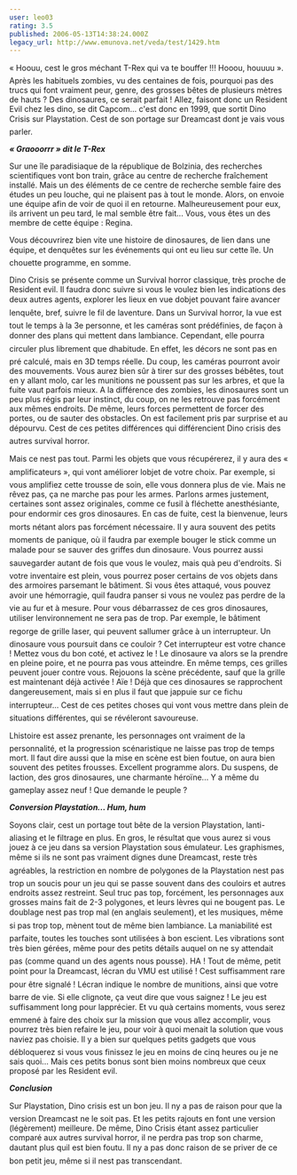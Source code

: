 ```yaml
---
user: leo03
rating: 3.5
published: 2006-05-13T14:38:24.000Z
legacy_url: http://www.emunova.net/veda/test/1429.htm
---
```

« Hoouu, cest le gros méchant T-Rex qui va te bouffer !!! Hooou, houuuu ». Après les habituels zombies, vu des centaines de fois, pourquoi pas des trucs qui font vraiment peur, genre, des grosses bêtes de plusieurs mètres de hauts ? Des dinosaures, ce serait parfait ! Allez, faisont donc un Resident Evil chez les dino, se dit Capcom... c'est donc en 1999, que sortit Dino Crisis sur Playstation. Cest de son portage sur Dreamcast dont je vais vous parler.  

  

_**« Graooorrr » dit le T-Rex**_  

  

Sur une île paradisiaque de la république de Bolzinia, des recherches scientifiques vont bon train, grâce au centre de recherche fraîchement installé. Mais un des éléments de ce centre de recherche semble faire des études un peu louche, qui ne plaisent pas à tout le monde. Alors, on envoie une équipe afin de voir de quoi il en retourne. Malheureusement pour eux, ils arrivent un peu tard, le mal semble être fait... Vous, vous êtes un des membre de cette équipe : Regina.  

  

Vous découvrirez bien vite une histoire de dinosaures, de lien dans une équipe, et denquêtes sur les événements qui ont eu lieu sur cette île. Un chouette programme, en somme.  

  

Dino Crisis se présente comme un Survival horror classique, très proche de Resident evil. Il faudra donc suivre si vous le voulez bien les indications des deux autres agents, explorer les lieux en vue dobjet pouvant faire avancer lenquête, bref, suivre le fil de laventure. Dans un Survival horror, la vue est tout le temps à la 3e personne, et les caméras sont prédéfinies, de façon à donner des plans qui mettent dans lambiance. Cependant, elle pourra circuler plus librement que dhabitude. En effet, les décors ne sont pas en pré calculé, mais en 3D temps réelle. Du coup, les caméras pourront avoir des mouvements. Vous aurez bien sûr à tirer sur des grosses bébêtes, tout en y allant molo, car les munitions ne poussent pas sur les arbres, et que la fuite vaut parfois mieux. A la différence des zombies, les dinosaures sont un peu plus régis par leur instinct, du coup, on ne les retrouve pas forcément aux mêmes endroits. De même, leurs forces permettent de forcer des portes, ou de sauter des obstacles. On est facilement pris par surprise et au dépourvu. Cest de ces petites différences qui différencient Dino crisis des autres survival horror.   

  

Mais ce nest pas tout. Parmi les objets que vous récupérerez, il y aura des « amplificateurs », qui vont améliorer lobjet de votre choix. Par exemple, si vous amplifiez cette trousse de soin, elle vous donnera plus de vie. Mais ne rêvez pas, ça ne marche pas pour les armes. Parlons armes justement, certaines sont assez originales, comme ce fusil à fléchette anesthésiante, pour endormir ces gros dinosaures. En cas de fuite, cest la bienvenue, leurs morts nétant alors pas forcément nécessaire. Il y aura souvent des petits moments de panique, où il faudra par exemple bouger le stick comme un malade pour se sauver des griffes dun dinosaure. Vous pourrez aussi sauvegarder autant de fois que vous le voulez, mais quà peu d'endroits. Si votre inventaire est plein, vous pourrez poser certains de vos objets dans des armoires parsemant le bâtiment. Si vous êtes attaqué, vous pouvez avoir une hémorragie, quil faudra panser si vous ne voulez pas perdre de la vie au fur et à mesure. Pour vous débarrassez de ces gros dinosaures, utiliser lenvironnement ne sera pas de trop. Par exemple, le bâtiment regorge de grille laser, qui peuvent sallumer grâce à un interrupteur. Un dinosaure vous poursuit dans ce couloir ? Cet interrupteur est votre chance ! Mettez vous du bon coté, et activez le ! Le dinosaure va alors se la prendre en pleine poire, et ne pourra pas vous atteindre. En même temps, ces grilles peuvent jouer contre vous. Rejouons la scène précédente, sauf que la grille est maintenant déjà activée ! Aïe ! Déjà que ces dinosaures se rapprochent dangereusement, mais si en plus il faut que jappuie sur ce fichu interrupteur... Cest de ces petites choses qui vont vous mettre dans plein de situations différentes, qui se révéleront savoureuse.  

  

Lhistoire est assez prenante, les personnages ont vraiment de la personnalité, et la progression scénaristique ne laisse pas trop de temps mort. Il faut dire aussi que la mise en scène est bien foutue, on aura bien souvent des petites frousses. Excellent programme alors. Du suspens, de laction, des gros dinosaures, une charmante héroïne... Y a même du gameplay assez neuf ! Que demande le peuple ?  

  

_**Conversion Playstation... Hum, hum**_  

  

Soyons clair, cest un portage tout bête de la version Playstation, lanti-aliasing et le filtrage en plus. En gros, le résultat que vous aurez si vous jouez à ce jeu dans sa version Playstation sous émulateur. Les graphismes, même si ils ne sont pas vraiment dignes dune Dreamcast, reste très agréables, la restriction en nombre de polygones de la Playstation nest pas trop un soucis pour un jeu qui se passe souvent dans des couloirs et autres endroits assez restreint. Seul truc pas top, forcément, les personnages aux grosses mains fait de 2-3 polygones, et leurs lèvres qui ne bougent pas. Le doublage nest pas trop mal (en anglais seulement), et les musiques, même si pas trop top, mènent tout de même bien lambiance. La maniabilité est parfaite, toutes les touches sont utilisées à bon escient. Les vibrations sont très bien gérées, même pour des petits détails auquel on ne sy attendait pas (comme quand un des agents nous pousse). HA ! Tout de même, petit point pour la Dreamcast, lécran du VMU est utilisé ! Cest suffisamment rare pour être signalé ! Lécran indique le nombre de munitions, ainsi que votre barre de vie. Si elle clignote, ça veut dire que vous saignez ! Le jeu est suffisamment long pour lapprécier. Et vu quà certains moments, vous serez emmené à faire des choix sur la mission que vous allez accomplir, vous pourrez très bien refaire le jeu, pour voir à quoi menait la solution que vous naviez pas choisie. Il y a bien sur quelques petits gadgets que vous débloquerez si vous vous finissez le jeu en moins de cinq heures ou je ne sais quoi... Mais ces petits bonus sont bien moins nombreux que ceux proposé par les Resident evil.  

  

_**Conclusion**_  

  

Sur Playstation, Dino crisis est un bon jeu. Il ny a pas de raison pour que la version Dreamcast ne le soit pas. Et les petits rajouts en font une version (légèrement) meilleure. De même, Dino Crisis étant assez particulier comparé aux autres survival horror, il ne perdra pas trop son charme, dautant plus quil est bien foutu. Il ny a pas donc raison de se priver de ce bon petit jeu, même si il nest pas transcendant.